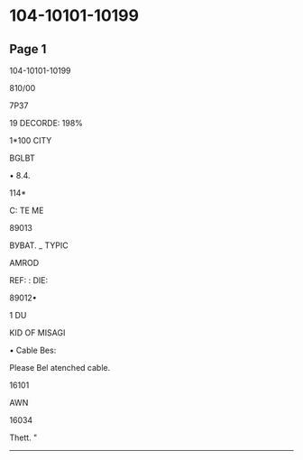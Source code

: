 # 104-10101-10199

## Page 1

104-10101-10199

810/00

7P37

19 DECORDE: 198%

1*100 CITY

BGLBT

• 8.4.

114*

C: TE ME

89013

ВУВАТ. _ TYPIC

AMROD

REF: : DIE:

89012•

1 DU

KID OF MISAGI

• Cable Bes:

Please Bel atenched cable.

16101

AWN

16034

Thett. "

---

